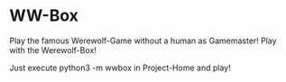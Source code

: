 # WW-Box
Play the famous Werewolf-Game without a human as Gamemaster! Play with the Werewolf-Box!

Just execute python3 -m wwbox in Project-Home and play!
